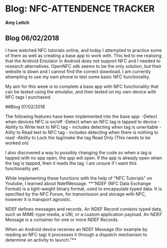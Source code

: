 # Blog: NFC-ATTENDENCE TRACKER

**Amy Leitch**

## Blog 06/02/2018

I have watched NFC tutorials online, and today I attempted to practice some of them as well as creating a base app to work with.
This led to me realising that the Android Emulator in Android does not support NFC and I needed to research alternatives.
OpenNFC sdk seems to be the only solution, but their website is down and I cannot find the correct download. I am currently attempting to use my own phone to test some basic NFC functionality. 

My aim for this week is to complete a base app with NFC functionality that can be tested using the emulator, and then tested on my own device with NFC tags I purchased.


##Blog 07/02/2018

The following features have been implemented into the base app:
-Detect when devices NFC is on/off
-Detect when an NFC tag is tapped to device
-Ability to Write text to NFC tag - includes detecting when tag is unwritable
-Aility to Read text to NFC tag - includes detecting when there is nothing to read
-Ability to Lock the tag/make the tag Read Only (This needs to be worked on)

I also discovered a way to possibly changing the code so when a tag is tapped with no app open, the app will open. If the app is already open when the tag is tapped, then it reads the tag. I am unsure if I want this functionality yet.

While implementing these functions with the help of "NFC Tutorials" on Youtube, I learned about NdefMessage. 
**"NDEF (NFC Data Exchange Format) is a light-weight binary format, used to encapsulate typed data. It is specified by the NFC Forum, for transmission and storage with NFC, however it is transport agnostic.

NDEF defines messages and records. An NDEF Record contains typed data, such as MIME-type media, a URI, or a custom application payload. An NDEF Message is a container for one or more NDEF Records.

When an Android device receives an NDEF Message (for example by reading an NFC tag) it processes it through a dispatch mechanism to determine an activity to launch."**